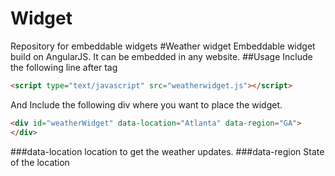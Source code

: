 # Widget
Repository for embeddable widgets
#Weather widget
Embeddable widget build on AngularJS. It can be embedded in any website. 
##Usage
Include the following line after <body> tag
```html
<script type="text/javascript" src="weatherwidget.js"></script>
```
And Include the following div where you want to place the widget.
```html
<div id="weatherWidget" data-location="Atlanta" data-region="GA">
</div>
```
###data-location
  location to get the weather updates.
###data-region
  State of the location


